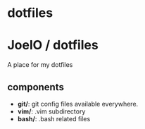 # dotfiles
# JoelO / dotfiles

A place for my dotfiles

## components

- **git/**: git config files
  available everywhere.
- **vim/**: .vim subdirectory
- **bash/**: .bash related files
